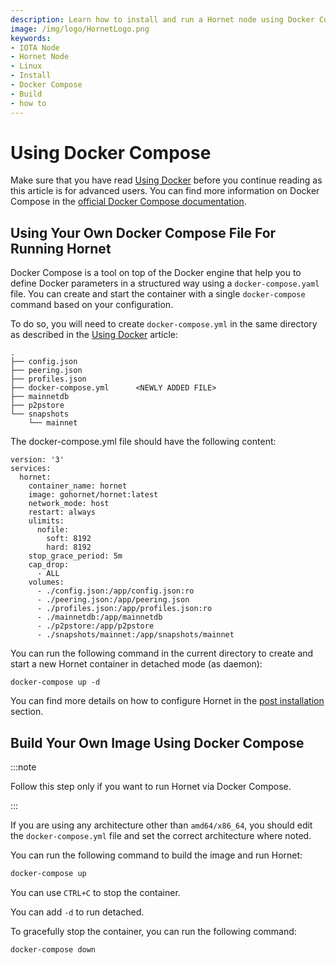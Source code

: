```yaml
---
description: Learn how to install and run a Hornet node using Docker Compose.
image: /img/logo/HornetLogo.png
keywords:
- IOTA Node
- Hornet Node
- Linux
- Install
- Docker Compose
- Build
- how to
---
```


# Using Docker Compose

Make sure that you have read [Using Docker](using_docker.md) before you continue reading as this article is for advanced users. You can find more information on Docker Compose in the [official Docker Compose documentation](https://docs.docker.com/compose/).

## Using Your Own Docker Compose File For Running Hornet

Docker Compose is a tool on top of the Docker engine that help you to define Docker parameters in a structured way using a `docker-compose.yaml` file. You can create and start the container with a single `docker-compose` command based on your configuration.

To do so, you will need to create `docker-compose.yml` in the same directory as described in the [Using Docker](using_docker.md) article:

```plaintext{5}
.
├── config.json
├── peering.json
├── profiles.json
├── docker-compose.yml      <NEWLY ADDED FILE>
├── mainnetdb
├── p2pstore
└── snapshots
    └── mainnet
```

The docker-compose.yml file should have the following content:

```plaintext
version: '3'
services:
  hornet:
    container_name: hornet
    image: gohornet/hornet:latest
    network_mode: host
    restart: always
    ulimits:
      nofile:
        soft: 8192
        hard: 8192
    stop_grace_period: 5m
    cap_drop:
      - ALL
    volumes:
      - ./config.json:/app/config.json:ro
      - ./peering.json:/app/peering.json
      - ./profiles.json:/app/profiles.json:ro
      - ./mainnetdb:/app/mainnetdb
      - ./p2pstore:/app/p2pstore
      - ./snapshots/mainnet:/app/snapshots/mainnet
```

You can run the following command in the current directory to create and start a new Hornet container in detached mode (as daemon):

`docker-compose up -d`

You can find more details on how to configure Hornet in the [post installation](post_installation.md) section.

## Build Your Own Image Using Docker Compose

:::note

Follow this step only if you want to run Hornet via Docker Compose.

:::

If you are using any architecture other than `amd64/x86_64`, you should edit the `docker-compose.yml` file and set the correct architecture where noted.

You can run the following command to build the image and run Hornet:

```sh
docker-compose up
```

You can use `CTRL+C` to stop the container.

You can add `-d` to run detached.

To gracefully stop the container, you can run the following command:

```sh
docker-compose down
```
